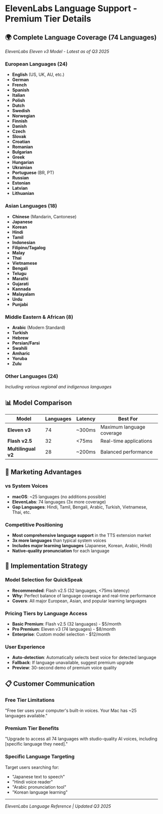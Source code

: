 # ElevenLabs Language Support - Premium Tier Details

## 🌍 **Complete Language Coverage (74 Languages)**

*ElevenLabs Eleven v3 Model - Latest as of Q3 2025*

### **European Languages (24)**
- **English** (US, UK, AU, etc.)
- **German** 
- **French**
- **Spanish** 
- **Italian**
- **Polish**
- **Dutch**
- **Swedish**
- **Norwegian** 
- **Finnish**
- **Danish**
- **Czech**
- **Slovak**
- **Croatian**
- **Romanian**
- **Bulgarian**
- **Greek**
- **Hungarian**
- **Ukrainian**
- **Portuguese** (BR, PT)
- **Russian**
- **Estonian**
- **Latvian**
- **Lithuanian**

### **Asian Languages (18)**
- **Chinese** (Mandarin, Cantonese)
- **Japanese**
- **Korean**
- **Hindi**
- **Tamil**
- **Indonesian**
- **Filipino/Tagalog**
- **Malay**
- **Thai**
- **Vietnamese**
- **Bengali**
- **Telugu**
- **Marathi**
- **Gujarati**
- **Kannada**
- **Malayalam**
- **Urdu**
- **Punjabi**

### **Middle Eastern & African (8)**
- **Arabic** (Modern Standard)
- **Turkish**
- **Hebrew**
- **Persian/Farsi**
- **Swahili**
- **Amharic**
- **Yoruba**
- **Zulu**

### **Other Languages (24)**
*Including various regional and indigenous languages*

## 📊 **Model Comparison**

| Model | Languages | Latency | Best For |
|-------|-----------|---------|----------|
| **Eleven v3** | 74 | ~300ms | Maximum language coverage |
| **Flash v2.5** | 32 | <75ms | Real-time applications |
| **Multilingual v2** | 28 | ~200ms | Balanced performance |

## 🎯 **Marketing Advantages**

### **vs System Voices**
- **macOS**: ~25 languages (no additions possible)
- **ElevenLabs**: 74 languages (3x more coverage)
- **Gap Languages**: Hindi, Tamil, Bengali, Arabic, Turkish, Vietnamese, Thai, etc.

### **Competitive Positioning**
- **Most comprehensive language support** in the TTS extension market
- **3x more languages** than typical system voices
- **Includes major learning languages** (Japanese, Korean, Arabic, Hindi)
- **Native-quality pronunciation** for each language

## 🔄 **Implementation Strategy**

### **Model Selection for QuickSpeak**
- **Recommended**: Flash v2.5 (32 languages, <75ms latency)
- **Why**: Perfect balance of language coverage and real-time performance
- **Covers**: All major European, Asian, and popular learning languages

### **Pricing Tiers by Language Access**
- **Basic Premium**: Flash v2.5 (32 languages) - $5/month
- **Pro Premium**: Eleven v3 (74 languages) - $8/month
- **Enterprise**: Custom model selection - $12/month

### **User Experience**
- **Auto-detection**: Automatically selects best voice for detected language
- **Fallback**: If language unavailable, suggest premium upgrade
- **Preview**: 30-second demo of premium voice quality

## 📋 **Customer Communication**

### **Free Tier Limitations**
"Free tier uses your computer's built-in voices. Your Mac has ~25 languages available."

### **Premium Tier Benefits**
"Upgrade to access all 74 languages with studio-quality AI voices, including [specific language they need]."

### **Specific Language Targeting**
Target users searching for:
- "Japanese text to speech"
- "Hindi voice reader"
- "Arabic pronunciation tool"
- "Korean language learning"

---

*ElevenLabs Language Reference | Updated Q3 2025*